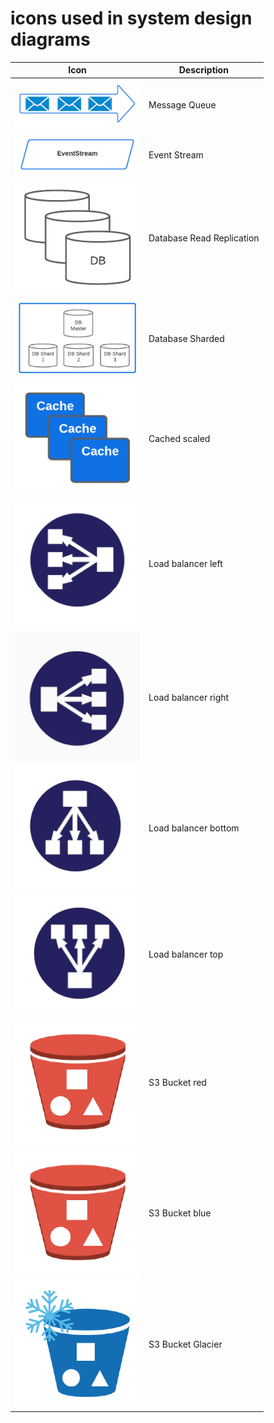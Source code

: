 # icons used in system design diagrams

| Icon                                                   | Description               |
|--------------------------------------------------------|---------------------------|
| <img src="./message-queue.png" width="200px" />        | Message Queue             |
| <img src="./event-stream.png" width="200px" />         | Event Stream              |
| <img src="./database-replicated.png" width="200px" />  | Database Read Replication |
| <img src="./database-sharded.png" width="200px" />     | Database Sharded          |
| <img src="./cache-scaled.png" width="200px" />         | Cached scaled             |
| <img src="./load-balancer-left.png" width="200px" />   | Load balancer left        |
| <img src="./load-balancer-right.png" width="200px" />  | Load balancer right       |
| <img src="./load-balancer-bottom.png" width="200px" /> | Load balancer bottom      |
| <img src="./load-balancer-top.png" width="200px" />    | Load balancer top         |
| <img src="./bucket-red.png" width="200px" />           | S3 Bucket red             |
| <img src="./bucket-red.png" width="200px" />           | S3 Bucket blue            |
| <img src="./bucket-glacier.png" width="200px" />       | S3 Bucket Glacier         |